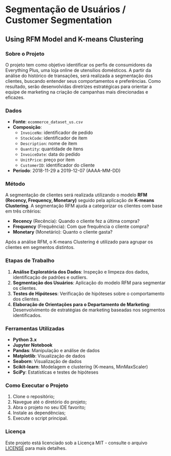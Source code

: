 # Segmentação de Usuários / Customer Segmentation
## Using RFM Model and K-means Clustering

### Sobre o Projeto

O projeto tem como objetivo identificar os perfis de consumidores da Everything Plus, uma loja online de utensílios domésticos. A partir da análise do histórico de transações, será realizada a segmentação dos clientes, buscando entender seus comportamentos e preferências. Como resultado, serão desenvolvidas diretrizes estratégicas para orientar a equipe de marketing na criação de campanhas mais direcionadas e eficazes.

### Dados

- **Fonte**: `ecommerce_dataset_us.csv`  
- **Composição**:
  - `InvoiceNo`: identificador de pedido  
  - `StockCode`: identificador de item  
  - `Description`: nome de item  
  - `Quantity`: quantidade de itens  
  - `InvoiceDate`: data do pedido  
  - `UnitPrice`: preço por item  
  - `CustomerID`: identificador do cliente
- **Período**: 2018-11-29 a 2019-12-07 (AAAA-MM-DD)

### Método

A segmentação de clientes será realizada utilizando o modelo **RFM (Recency, Frequency, Monetary)** seguido pela aplicação de **K-means Clustering**. A segmentação RFM ajuda a categorizar os clientes com base em três critérios:
- **Recency** (Recência): Quando o cliente fez a última compra?
- **Frequency** (Frequência): Com que frequência o cliente compra?
- **Monetary** (Monetário): Quanto o cliente gasta?

Após a análise RFM, o K-means Clustering é utilizado para agrupar os clientes em segmentos distintos.

### Etapas de Trabalho

1. **Análise Exploratória dos Dados**: Inspeção e limpeza dos dados, identificação de padrões e outliers.
2. **Segmentação dos Usuários**: Aplicação do modelo RFM para segmentar os clientes.
3. **Testes de Hipóteses**: Verificação de hipóteses sobre o comportamento dos clientes.
4. **Elaboração de Orientações para o Departamento de Marketing**: Desenvolvimento de estratégias de marketing baseadas nos segmentos identificados.

### Ferramentas Utilizadas

- **Python 3.x**
- **Jupyter Notebook**
- **Pandas**: Manipulação e análise de dados
- **Matplotlib**: Visualização de dados
- **Seaborn**: Visualização de dados
- **Scikit-learn**: Modelagem e clustering (K-means, MinMaxScaler)
- **SciPy**: Estatísticas e testes de hipóteses

### Como Executar o Projeto

1. Clone o repositório;
2. Navegue até o diretório do projeto;
3. Abra o projeto no seu IDE favorito;
4. Instale as dependências;
5. Execute o script principal.
   
### Licença

Este projeto está licenciado sob a Licença MIT - consulte o arquivo [LICENSE](LICENSE) para mais detalhes.
